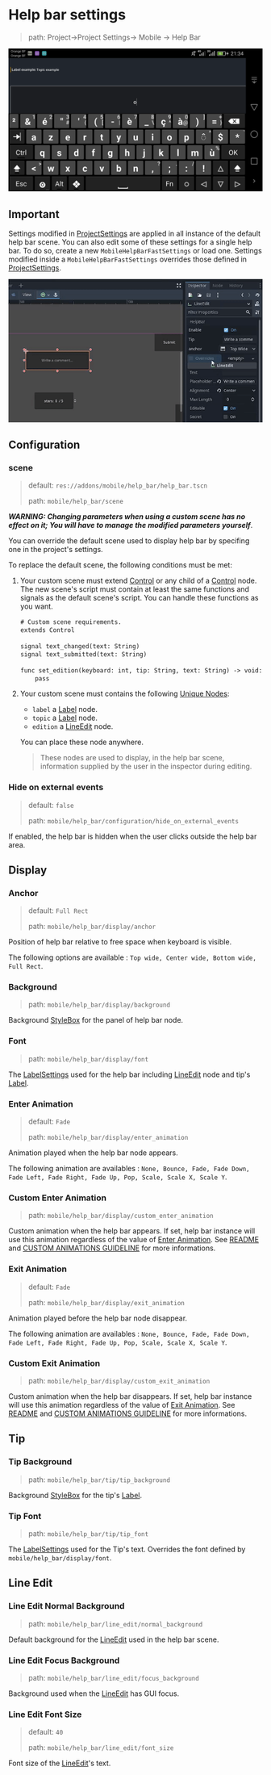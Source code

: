 ﻿
# Help bar settings
> path: Project->Project Settings-> Mobile -> Help Bar

![Help bar settings screenshot.](https://raw.githubusercontent.com/sabinayo/godot-4-mobile-plugin/refs/heads/main/screenshots/help_bar_and_keyboard.png)

## Important

Settings modified in [ProjectSettings](https://docs.godotengine.org/en/stable/classes/class_projectsettings.html) are applied in all instance of the default help bar scene.
You can also edit some of these settings for a single help bar. To do so, create a new `MobileHelpBarFastSettings` or load one. Settings modified inside a `MobileHelpBarFastSettings` overrides those defined in [ProjectSettings](https://docs.godotengine.org/en/stable/classes/class_projectsettings.html).

![MobileHelpBarFastSettings creation and edition.](https://raw.githubusercontent.com/sabinayo/godot-4-mobile-plugin/refs/heads/main/screenshots/create-and-edit-mhbfs.gif)

## Configuration

### **scene**
>default: `res://addons/mobile/help_bar/help_bar.tscn`
>
>path: `mobile/help_bar/scene`

***WARNING: Changing parameters when using a custom scene has no effect on it; You will have to manage the modified parameters yourself***.

You can override the default scene used to display help bar by specifing one in
the project's settings.

To replace the default scene, the following conditions must be met:

1. Your custom scene must extend [Control](https://docs.godotengine.org/en/stable/classes/class_control.html) or any child of a [Control](https://docs.godotengine.org/en/stable/classes/class_control.html) node.
	The new scene's script must contain at least the same functions and signals as the default scene's script. You can handle these functions as you want.
	
	```gdscript
	# Custom scene requirements.
 	extends Control

	signal text_changed(text: String)
	signal text_submitted(text: String)

	func set_edition(keyboard: int, tip: String, text: String) -> void:
		pass
	```

 2. Your custom scene must contains the following [Unique Nodes](https://docs.godotengine.org/en/stable/tutorials/scripting/scene_unique_nodes.html):
	- `label` a [Label](https://docs.godotengine.org/en/stable/classes/class_label.html) node.
	- `topic` a [Label](https://docs.godotengine.org/en/stable/classes/class_label.html) node.
	- `edition` a [LineEdit](https://docs.godotengine.org/fr/4.x/classes/class_lineedit.html) node.
	
	You can place these node anywhere.
	
	>These nodes are used to display, in the help bar scene, information supplied by the user in the inspector during editing.


### Hide on external events
>default: `false`
>
>path: `mobile/help_bar/configuration/hide_on_external_events`

If enabled, the help bar is hidden when the user clicks outside the help bar area.


## Display

### Anchor
>default: `Full Rect`
>
>path: `mobile/help_bar/display/anchor`

Position of help bar relative to free space when keyboard is visible.

The following options are available : `Top wide, Center wide, Bottom wide, Full Rect`.


### Background
>path: `mobile/help_bar/display/background`

Background [StyleBox](https://docs.godotengine.org/en/stable/classes/class_stylebox.html) for the panel of help bar node.


### Font
>path: `mobile/help_bar/display/font`

The [LabelSettings](https://docs.godotengine.org/en/stable/classes/class_labelsettings.html) used for the help bar including [LineEdit](https://docs.godotengine.org/en/stable/classes/class_lineedit.html) node and tip's [Label](https://docs.godotengine.org/en/stable/classes/class_label.html).


### Enter Animation
>default: `Fade`
>
>path: `mobile/help_bar/display/enter_animation`

Animation played when the help bar node appears.

The following animation are availables : `None, Bounce, Fade, Fade Down, Fade Left, Fade Right, Fade Up, Pop, Scale, Scale X, Scale Y`.


### Custom Enter Animation
>path: `mobile/help_bar/display/custom_enter_animation`

Custom animation when the help bar appears. If set, help bar instance will use this animation regardless of the value of [Enter Animation](https://github.com/sabinayo/godot-4-mobile-plugin/blob/master/doc/HELP%20BAR%20SETTINGS.md#enter-animation). See [README](https://github.com/sabinayo/godot-4-mobile-plugin/blob/main/README.md#additional-notes) and [CUSTOM ANIMATIONS GUIDELINE](https://github.com/sabinayo/godot-4-mobile-plugin/blob/main/doc/CUSTOM%20ANIMATIONS%20GUIDELINE.md) for more informations.


### Exit Animation
>default: `Fade`
>
>path: `mobile/help_bar/display/exit_animation`

Animation played before the help bar node disappear.

The following animation are availables : `None, Bounce, Fade, Fade Down, Fade Left, Fade Right, Fade Up, Pop, Scale, Scale X, Scale Y`.


### Custom Exit Animation
>path: `mobile/help_bar/display/custom_exit_animation`

Custom animation when the help bar disappears. If set, help bar instance will use this animation regardless of the value of [Exit Animation](https://github.com/sabinayo/godot-4-mobile-plugin/blob/master/doc/HELP%20BAR%20SETTINGS.md#exit-animation). See [README](https://raw.githubusercontent.com/sabinayo/godot-4-mobile-plugin/refs/heads/main/README.md#additional-notes) and [CUSTOM ANIMATIONS GUIDELINE](https://github.com/sabinayo/godot-4-mobile-plugin/blob/main/doc/CUSTOM%20ANIMATIONS%20GUIDELINE.md) for more informations.

## Tip

### Tip Background
>path: `mobile/help_bar/tip/tip_background`

Background [StyleBox](https://docs.godotengine.org/en/stable/classes/class_stylebox.html) for the tip's [Label](https://docs.godotengine.org/en/stable/classes/class_label.html).


### Tip Font
>path: `mobile/help_bar/tip/tip_font`

The [LabelSettings](https://docs.godotengine.org/en/stable/classes/class_labelsettings.html) used for the Tip's text. Overrides the font defined by `mobile/help_bar/display/font`.


## Line Edit

### Line Edit Normal Background
>path: `mobile/help_bar/line_edit/normal_background`

Default background for the [LineEdit](https://docs.godotengine.org/en/stable/classes/class_lineedit.html) used in the help bar scene.


### Line Edit Focus Background
>path: `mobile/help_bar/line_edit/focus_background`

Background used when the [LineEdit](https://docs.godotengine.org/en/stable/classes/class_lineedit.html) has GUI focus.


### Line Edit Font Size
>default: `40`
>
>path: `mobile/help_bar/line_edit/font_size`

Font size of the [LineEdit](https://docs.godotengine.org/en/stable/classes/class_lineedit.html)'s text.


